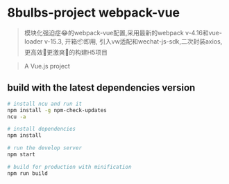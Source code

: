 # 8bulbs-project webpack-vue
> 模块化强迫症:joy:的webpack-vue配置,采用最新的webpack v-4.16和vue-loader v-15.3, 开箱:package:即用, 引入vw适配和wechat-js-sdk,二次封装axios,更高效:rocket:更激爽:kiss:的构建H5项目

> A Vue.js project

## build with the latest dependencies version

``` bash
# install ncu and run it
npm install -g npm-check-updates
ncu -a

# install dependencies
npm install

# run the develop server
npm start

# build for production with minification
npm run build

```

